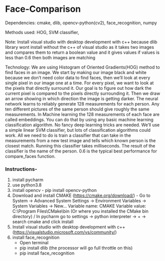 # Face-Comparison
Dependencies: cmake, dlib, opencv-python(cv2), face_recognition, numpy

Methods used: HOG, SVM classifier, 

Note: Install visual studio with desktop development with c++ because dlib library wont install without the c++ of visual studio as it takes two images and compares them to return a boolean value and it gives values if values is less than 0.6 then both images are matching

Technology:  We are using Histogram of Oriented Gradients(HOG) method to find faces in an image. We start by making our image black and white because we don’t need color data to find faces, then we’ll look at every single pixel in our image one at a time. For every pixel, we want to look at the pixels that directly surround it. Our goal is to figure out how dark the current pixel is compared to the pixels directly surrounding it. Then we draw an arrow showing in which direction the image is getting darker. The neural network learns to reliably generate 128 measurements for each person. Any ten different pictures of the same person should give roughly the same measurements. In Machine learning the 128 measurements of each face are called embeddings. You can do that by using any basic machine learning classification algorithm. No fancy deep learning tricks are needed. We’ll use a simple linear SVM classifier, but lots of classification algorithms could work. All we need to do is train a classifier that can take in the measurements from a new test image and tells which known person is the closest match. Running this classifier takes milliseconds. The result of the classifier is the name of the person. 0.6 is the typical best performance for compare_faces function.

### Instructions-
1. install pycharm
2. use python3.8
3. install opencv - pip install opencv-python
4. Download and install CMAKE (https://cmake.org/download/) - Go to System -> Advanced System Settings -> Environment Variables -> System Variables -> New... Variable name: CMAKE Variable value: C:\Program Files\CMake\bin (Or where you installed the CMake bin directory) / In pycharm go to settings -> python interpreter -> + -> search cmake and click install
5. Install visual studio with desktop development with c++ (https://visualstudio.microsoft.com/vs/community/)
6. install face_recognition 
   - Open terminal<br />
   - pip install dlib (the processor will go full throttle on this)<br />
   - pip install face_recognition

